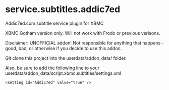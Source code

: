 service.subtitles.addic7ed
==========================

Addic7ed.com subtitle service plugin for XBMC 

XBMC Gotham version only. Will not work with Frodo or previous verisons.

Disclaimer: UNOFFICIAL addon! Not responsible for anything that happens - good, bad, or otherwise if you decide to use this addon.

Git clone this project into the userdata/addon_data/ folder.

Also, be sure to add the following line to your userdata/addon_data/script.xbmc.subtitles/settings.xml
```
<setting id="Addic7ed" value="true" />
```

